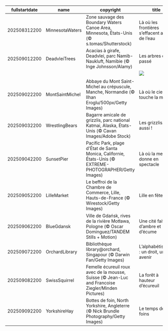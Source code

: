 |fullstartdate|name|copyright|title|image|
|--|--|--|--|--|
202508312200|MinnesotaWaters|Zone sauvage des Boundary Waters Canoe Area, Minnesota, États-Unis (© s.tomas/Shutterstock)|Là où les frontières s’effacent au fil de l’eau|![](/fr-FR/2025/09/202508312200MinnesotaWaters.jpg)|
202509012200|DeadvleiTrees|Acacias à girafe, Deadvlei, parc Namib-Naukluft, Namibie (© Inge Johnsson/Alamy)|Les arbres du passé|![](/fr-FR/2025/09/202509012200DeadvleiTrees.jpg)|
||||![](/fr-FR/2025/09/.jpg)|
202509022200|MontSaintMichel|Abbaye du Mont Saint-Michel au crépuscule, Manche, Normandie (© Ilhan Eroglu/500px/Getty Images)|Là où le ciel touche la mer|![](/fr-FR/2025/09/202509022200MontSaintMichel.jpg)|
202509032200|WrestlingBears|Bagarre amicale de grizzlis, parc national Katmai, Alaska, États-Unis (© Cavan Images/Adobe Stock)|Les grizzlis... aussi !|![](/fr-FR/2025/09/202509032200WrestlingBears.jpg)|
202509042200|SunsetPier|Pacific Park, plage d'État de Santa Monica, Californie, États-Unis (© EXTREME-PHOTOGRAPHER/Getty Images)|Là où la mer se donne en spectacle|![](/fr-FR/2025/09/202509042200SunsetPier.jpg)|
202509052200|LilleMarket|Le beffroi de la Chambre de Commerce, Lille, Hauts-de-France (© Wirestock/Getty Images)|Lille en fête !|![](/fr-FR/2025/09/202509052200LilleMarket.jpg)|
202509062200|BlueGdansk|Ville de Gdańsk, rives de la rivière Motława, Pologne (© Oscar Dominguez/TANDEM Stills + Motion)|Une cité faite d’ambre et d’écume|![](/fr-FR/2025/09/202509062200BlueGdansk.jpg)|
202509072200|OrchardLibrary|Bibliothèque library@orchard, Singapour (© Darwin Fan/Getty Images)|L’alphabétisation : un droit, un avenir|![](/fr-FR/2025/09/202509072200OrchardLibrary.jpg)|
202509082200|SwissSquirrel|Femelle écureuil roux avec de la mousse, Suisse (© Jean-Luc and Francoise Ziegler/Minden Pictures)|La forêt à hauteur d’écureuil|![](/fr-FR/2025/09/202509082200SwissSquirrel.jpg)|
202509092200|YorkshireHay|Bottes de foin, North Yorkshire, Angleterre (© Nick Brundle Photography/Getty Images)|Le temps des foins|![](/fr-FR/2025/09/202509092200YorkshireHay.jpg)|
